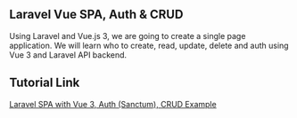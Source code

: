 ## Laravel Vue SPA, Auth & CRUD
Using Laravel and Vue.js 3, we are going to create a single page application. We will learn who to create, read, update, delete and auth using Vue 3 and Laravel API backend.

## Tutorial Link
[Laravel SPA with Vue 3, Auth (Sanctum), CRUD Example](https://shouts.dev/laravel-spa-with-vue3-auth-crud-example)
